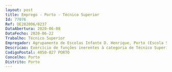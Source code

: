 ```yaml
--- 
layout: post
title: Emprego - Porto - Técnico Superior
Id: 77076
Ref: OE202006/0237
DataAbertura: 2020-06-08
DataFecho: 2020-06-22
Trabalho: Técnico Superior
Empregador: Agrupamento de Escolas Infante D. Henrique, Porto (Escola Secundária com 3º ciclo Infante D. Henrique - Sede)
Descricao: Exercício de funções inerentes à categoria de Técnico Superior, do tipo Técnico Especializado para Outras Funções , designadamente  Terapeuta da Fala
CodigoPostal: 4050-027 PORTO
Concelho: Porto
Distrito: Porto
--- 
```

